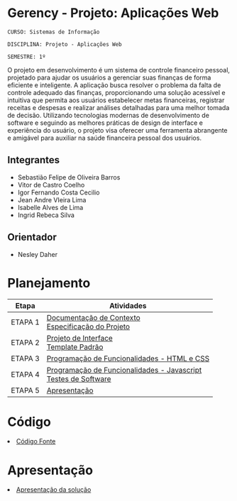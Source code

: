 # Gerency - Projeto: Aplicações Web

`CURSO: Sistemas de Informação`

`DISCIPLINA: Projeto - Aplicações Web`

`SEMESTRE: 1º`

O projeto em desenvolvimento é um sistema de controle financeiro pessoal, projetado para ajudar os usuários a gerenciar suas finanças de forma eficiente e inteligente. A aplicação busca resolver o problema da falta de controle adequado das finanças, proporcionando uma solução acessível e intuitiva que permita aos usuários estabelecer metas financeiras, registrar receitas e despesas e realizar análises detalhadas para uma melhor tomada de decisão. Utilizando tecnologias modernas de desenvolvimento de software e seguindo as melhores práticas de design de interface e experiência do usuário, o projeto visa oferecer uma ferramenta abrangente e amigável para auxiliar na saúde financeira pessoal dos usuários.

## Integrantes

* Sebastião Felipe de Oliveira Barros
* Vitor de Castro Coelho
* Igor Fernando Costa Cecilio
* Jean Andre VIeira Lima
* Isabelle Alves de Lima
* Ingrid Rebeca Silva

## Orientador

* Nesley Daher

# Planejamento

| Etapa         | Atividades |
|  :----:   | ----------- |
| ETAPA 1         |[Documentação de Contexto](docs/context.md) <br> [Especificação do Projeto](docs/especification.md) |
| ETAPA 2         |[Projeto de Interface](docs/interface.md) <br> [Template Padrão](docs/template.md) |
| ETAPA 3         |[Programação de Funcionalidades - HTML e CSS](docs/development.md) |
| ETAPA 4        |[Programação de Funcionalidades - Javascript](docs/development.md) <br> [Testes de Software ](docs/tests.md) |
| ETAPA 5         | [Apresentação](presentation/README.md) |

# Código

<li><a href="src/README.md"> Código Fonte</a></li>

# Apresentação

<li><a href="presentation/README.md"> Apresentação da solução</a></li>
